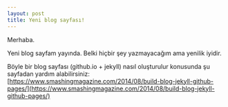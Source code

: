 ```yaml
---
layout: post
title: Yeni blog sayfası!
---
```


Merhaba.

Yeni blog sayfam yayında. Belki hiçbir şey yazmayacağım ama yenilik iyidir. 

Böyle bir blog sayfası (github.io + jekyll) nasıl oluşturulur konusunda şu sayfadan yardım alabilirsiniz: [https://www.smashingmagazine.com/2014/08/build-blog-jekyll-github-pages/](https://www.smashingmagazine.com/2014/08/build-blog-jekyll-github-pages/)
